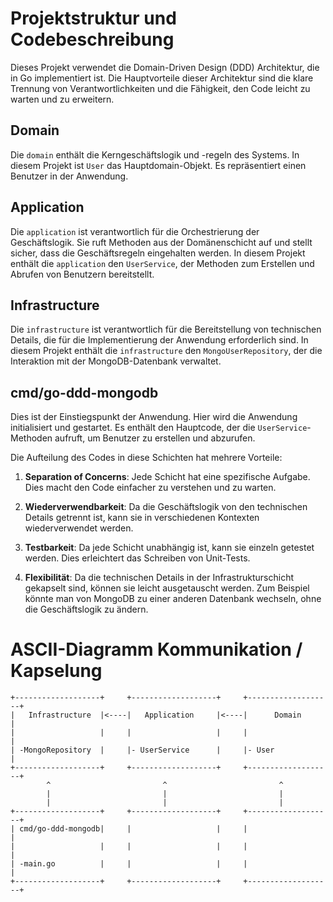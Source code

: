 # Projektstruktur und Codebeschreibung

Dieses Projekt verwendet die Domain-Driven Design (DDD) Architektur, die in Go implementiert ist. Die Hauptvorteile dieser Architektur sind die klare Trennung von Verantwortlichkeiten und die Fähigkeit, den Code leicht zu warten und zu erweitern.

## Domain

Die `domain` enthält die Kerngeschäftslogik und -regeln des Systems. In diesem Projekt ist `User` das Hauptdomain-Objekt. Es repräsentiert einen Benutzer in der Anwendung.

## Application

Die `application` ist verantwortlich für die Orchestrierung der Geschäftslogik. Sie ruft Methoden aus der Domänenschicht auf und stellt sicher, dass die Geschäftsregeln eingehalten werden. In diesem Projekt enthält die `application` den `UserService`, der Methoden zum Erstellen und Abrufen von Benutzern bereitstellt.

## Infrastructure

Die `infrastructure` ist verantwortlich für die Bereitstellung von technischen Details, die für die Implementierung der Anwendung erforderlich sind. In diesem Projekt enthält die `infrastructure` den `MongoUserRepository`, der die Interaktion mit der MongoDB-Datenbank verwaltet.

## cmd/go-ddd-mongodb

Dies ist der Einstiegspunkt der Anwendung. Hier wird die Anwendung initialisiert und gestartet. Es enthält den Hauptcode, der die `UserService`-Methoden aufruft, um Benutzer zu erstellen und abzurufen.

Die Aufteilung des Codes in diese Schichten hat mehrere Vorteile:

1. **Separation of Concerns**: Jede Schicht hat eine spezifische Aufgabe. Dies macht den Code einfacher zu verstehen und zu warten.

2. **Wiederverwendbarkeit**: Da die Geschäftslogik von den technischen Details getrennt ist, kann sie in verschiedenen Kontexten wiederverwendet werden.

3. **Testbarkeit**: Da jede Schicht unabhängig ist, kann sie einzeln getestet werden. Dies erleichtert das Schreiben von Unit-Tests.

4. **Flexibilität**: Da die technischen Details in der Infrastrukturschicht gekapselt sind, können sie leicht ausgetauscht werden. Zum Beispiel könnte man von MongoDB zu einer anderen Datenbank wechseln, ohne die Geschäftslogik zu ändern.


# ASCII-Diagramm Kommunikation / Kapselung

````
+-------------------+     +-------------------+     +-------------------+
|   Infrastructure  |<----|   Application     |<----|      Domain       |
|                   |     |                   |     |                   |
| -MongoRepository  |     |- UserService      |     |- User            |
+-------------------+     +-------------------+     +-------------------+
        ^                         ^                         ^
        |                         |                         |
        |                         |                         |
+-------------------+     +-------------------+     +-------------------+
| cmd/go-ddd-mongodb|     |                   |     |                   |
|                   |     |                   |     |                   |
| -main.go          |     |                   |     |                   |
+-------------------+     +-------------------+     +-------------------+
````